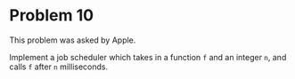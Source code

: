 # Problem 10

This problem was asked by Apple.

Implement a job scheduler which takes in a function `f` and an integer `n`, and calls `f` after `n` milliseconds.
